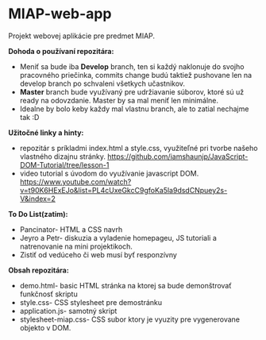# MIAP-web-app
Projekt webovej aplikácie pre predmet MIAP.

**Dohoda o používaní repozitára:**
  - Meniť sa bude iba **Develop** branch, ten si každý naklonuje do svojho pracovného priečinka, commits change budú taktiež pushovane len     na develop branch po schvaleni všetkych učastnikov.
  - **Master** branch bude využívaný pre udržiavanie súborov, ktoré sú už ready na odovzdanie. Master by sa mal meniť len minimálne.
  - Idealne by bolo keby každy mal vlastnu branch, ale to zatial nechajme tak :D 

**Užitočné linky a hinty:**
  - repozitár s príkladmi index.html a style.css, využiteľné pri tvorbe našeho vlastného dizajnu stránky. 
    https://github.com/iamshaunjp/JavaScript-DOM-Tutorial/tree/lesson-1
  - video tutorial s úvodom do využívanie javascript DOM.
    https://www.youtube.com/watch?v=t90K6HExEJo&list=PL4cUxeGkcC9gfoKa5la9dsdCNpuey2s-V&index=2
  
**To Do List(zatim):**
  - Pancinator- HTML a CSS navrh
  - Jeyro a Petr- diskuzia a vyladenie homepageu, JS tutoriali a natrenovanie na mini projektikoch.
  - Zistiť od vedúceho či web musí byť responzívny 

**Obsah repozitára:**
  - demo.html- basic HTML stránka na ktorej sa bude demonštrovať funkčnosť skriptu
  - style.css- CSS stylesheet pre demostránku
  - application.js- samotný skript 
  - stylesheet-miap.css- CSS subor ktory je vyuzity pre vygenerovane objekto v DOM.

  

